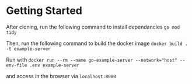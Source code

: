 # Getting Started
After cloning, run the following command to install dependancies
```go mod tidy```

Then, run the following command to build the docker image
```docker build . -t example-server```

Run with ```docker run --rm --name go-example-server --network="host" --env-file .env example-server```

and access in the browser via ```localhost:8080```
